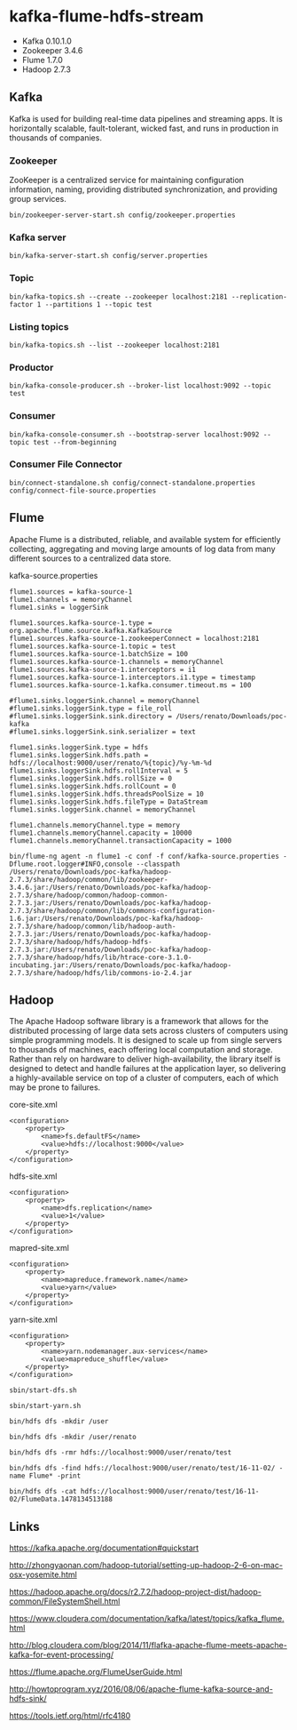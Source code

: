 # kafka-flume-hdfs-stream

- Kafka 0.10.1.0
- Zookeeper 3.4.6
- Flume 1.7.0
- Hadoop 2.7.3

## Kafka
Kafka is used for building real-time data pipelines and streaming apps. It is horizontally scalable, fault-tolerant, wicked fast, and runs in production in thousands of companies.
### Zookeeper
ZooKeeper is a centralized service for maintaining configuration information, naming, providing distributed synchronization, and providing group services.
```
bin/zookeeper-server-start.sh config/zookeeper.properties
```
### Kafka server
```
bin/kafka-server-start.sh config/server.properties
```
### Topic
```
bin/kafka-topics.sh --create --zookeeper localhost:2181 --replication-factor 1 --partitions 1 --topic test
```
### Listing topics
```
bin/kafka-topics.sh --list --zookeeper localhost:2181
```
### Productor
```
bin/kafka-console-producer.sh --broker-list localhost:9092 --topic test
```
### Consumer
```
bin/kafka-console-consumer.sh --bootstrap-server localhost:9092 --topic test --from-beginning
```
### Consumer File Connector 
```
bin/connect-standalone.sh config/connect-standalone.properties config/connect-file-source.properties
```
## Flume
Apache Flume is a distributed, reliable, and available system for efficiently collecting, aggregating and moving large amounts of log data from many different sources to a centralized data store.

kafka-source.properties

```
flume1.sources = kafka-source-1
flume1.channels = memoryChannel
flume1.sinks = loggerSink

flume1.sources.kafka-source-1.type = org.apache.flume.source.kafka.KafkaSource
flume1.sources.kafka-source-1.zookeeperConnect = localhost:2181
flume1.sources.kafka-source-1.topic = test
flume1.sources.kafka-source-1.batchSize = 100
flume1.sources.kafka-source-1.channels = memoryChannel
flume1.sources.kafka-source-1.interceptors = i1
flume1.sources.kafka-source-1.interceptors.i1.type = timestamp
flume1.sources.kafka-source-1.kafka.consumer.timeout.ms = 100

#flume1.sinks.loggerSink.channel = memoryChannel
#flume1.sinks.loggerSink.type = file_roll
#flume1.sinks.loggerSink.sink.directory = /Users/renato/Downloads/poc-kafka
#flume1.sinks.loggerSink.sink.serializer = text

flume1.sinks.loggerSink.type = hdfs
flume1.sinks.loggerSink.hdfs.path = hdfs://localhost:9000/user/renato/%{topic}/%y-%m-%d
flume1.sinks.loggerSink.hdfs.rollInterval = 5
flume1.sinks.loggerSink.hdfs.rollSize = 0
flume1.sinks.loggerSink.hdfs.rollCount = 0
flume1.sinks.loggerSink.hdfs.threadsPoolSize = 10
flume1.sinks.loggerSink.hdfs.fileType = DataStream
flume1.sinks.loggerSink.channel = memoryChannel

flume1.channels.memoryChannel.type = memory
flume1.channels.memoryChannel.capacity = 10000
flume1.channels.memoryChannel.transactionCapacity = 1000
```

```
bin/flume-ng agent -n flume1 -c conf -f conf/kafka-source.properties -Dflume.root.logger#INFO,console --classpath /Users/renato/Downloads/poc-kafka/hadoop-2.7.3/share/hadoop/common/lib/zookeeper-3.4.6.jar:/Users/renato/Downloads/poc-kafka/hadoop-2.7.3/share/hadoop/common/hadoop-common-2.7.3.jar:/Users/renato/Downloads/poc-kafka/hadoop-2.7.3/share/hadoop/common/lib/commons-configuration-1.6.jar:/Users/renato/Downloads/poc-kafka/hadoop-2.7.3/share/hadoop/common/lib/hadoop-auth-2.7.3.jar:/Users/renato/Downloads/poc-kafka/hadoop-2.7.3/share/hadoop/hdfs/hadoop-hdfs-2.7.3.jar:/Users/renato/Downloads/poc-kafka/hadoop-2.7.3/share/hadoop/hdfs/lib/htrace-core-3.1.0-incubating.jar:/Users/renato/Downloads/poc-kafka/hadoop-2.7.3/share/hadoop/hdfs/lib/commons-io-2.4.jar 
```

## Hadoop
The Apache Hadoop software library is a framework that allows for the distributed processing of large data sets across clusters of computers using simple programming models. It is designed to scale up from single servers to thousands of machines, each offering local computation and storage. Rather than rely on hardware to deliver high-availability, the library itself is designed to detect and handle failures at the application layer, so delivering a highly-available service on top of a cluster of computers, each of which may be prone to failures.

core-site.xml
```
<configuration>
    <property>
        <name>fs.defaultFS</name>
        <value>hdfs://localhost:9000</value>
    </property>
</configuration>
```
hdfs-site.xml
```
<configuration>
    <property>
        <name>dfs.replication</name>
        <value>1</value>
    </property>
</configuration>
```
mapred-site.xml
```
<configuration>
    <property>
        <name>mapreduce.framework.name</name>
        <value>yarn</value>
    </property>
</configuration>
```
yarn-site.xml
```
<configuration>
    <property>
        <name>yarn.nodemanager.aux-services</name>
        <value>mapreduce_shuffle</value>
    </property>
</configuration>
```
```
sbin/start-dfs.sh

sbin/start-yarn.sh

bin/hdfs dfs -mkdir /user

bin/hdfs dfs -mkdir /user/renato

bin/hdfs dfs -rmr hdfs://localhost:9000/user/renato/test

bin/hdfs dfs -find hdfs://localhost:9000/user/renato/test/16-11-02/ -name Flume* -print

bin/hdfs dfs -cat hdfs://localhost:9000/user/renato/test/16-11-02/FlumeData.1478134513188
```

## Links
https://kafka.apache.org/documentation#quickstart

http://zhongyaonan.com/hadoop-tutorial/setting-up-hadoop-2-6-on-mac-osx-yosemite.html

https://hadoop.apache.org/docs/r2.7.2/hadoop-project-dist/hadoop-common/FileSystemShell.html

https://www.cloudera.com/documentation/kafka/latest/topics/kafka_flume.html

http://blog.cloudera.com/blog/2014/11/flafka-apache-flume-meets-apache-kafka-for-event-processing/

https://flume.apache.org/FlumeUserGuide.html

http://howtoprogram.xyz/2016/08/06/apache-flume-kafka-source-and-hdfs-sink/

https://tools.ietf.org/html/rfc4180


